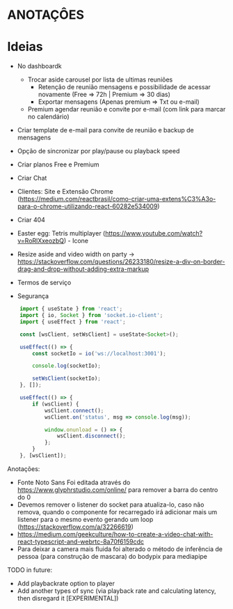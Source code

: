 # ANOTAÇÔES

# Ideias

-   No dashboardk

    -   Trocar aside carousel por lista de ultimas reuniões
        -   Retenção de reunião mensagens e possibilidade de acessar novamente (Free => 72h | Premium => 30 dias)
        -   Exportar mensagens (Apenas premium => Txt ou e-mail)
    -   Premium agendar reunião e convite por e-mail (com link para marcar no calendário)

-   Criar template de e-mail para convite de reunião e backup de mensagens

-   Opção de sincronizar por play/pause ou playback speed
-   Criar planos Free e Premium
-   Criar Chat
-   Clientes: Site e Extensão Chrome (https://medium.com/reactbrasil/como-criar-uma-extens%C3%A3o-para-o-chrome-utilizando-react-60282e534009)
-   Criar 404
-   Easter egg: Tetris multiplayer (https://www.youtube.com/watch?v=RoRlXxeozbQ) - Icone <MdVideogameAsset />
-   Resize aside and video width on party -> https://stackoverflow.com/questions/26233180/resize-a-div-on-border-drag-and-drop-without-adding-extra-markup

-   Termos de serviço
-   Segurança

```js
    import { useState } from 'react';
    import { io, Socket } from 'socket.io-client';
    import { useEffect } from 'react';

    const [wsClient, setWsClient] = useState<Socket>();

    useEffect(() => {
        const socketIo = io('ws://localhost:3001');

        console.log(socketIo);

        setWsClient(socketIo);
    }, []);

    useEffect(() => {
        if (wsClient) {
            wsClient.connect();
            wsClient.on('status', msg => console.log(msg));

            window.onunload = () => {
                wsClient.disconnect();
            };
        }
    }, [wsClient]);
```

Anotações:

-   Fonte Noto Sans Foi editada através do https://www.glyphrstudio.com/online/ para remover a barra do centro do 0
-   Devemos remover o listener do socket para atualiza-lo, caso não remova, quando o componente for recarregado irá adicionar mais um listener para o mesmo evento gerando um loop (https://stackoverflow.com/a/32266619)
-   https://medium.com/geekculture/how-to-create-a-video-chat-with-react-typescript-and-webrtc-8a70f6159cdc
-   Para deixar a camera mais fluida foi alterado o método de inferência de pessoa (para construção de mascara) do bodypix para mediapipe

TODO in future: 
- Add playbackrate option to player
- Add another types of sync (via playback rate and calculating latency, then disregard it [EXPERIMENTAL])
